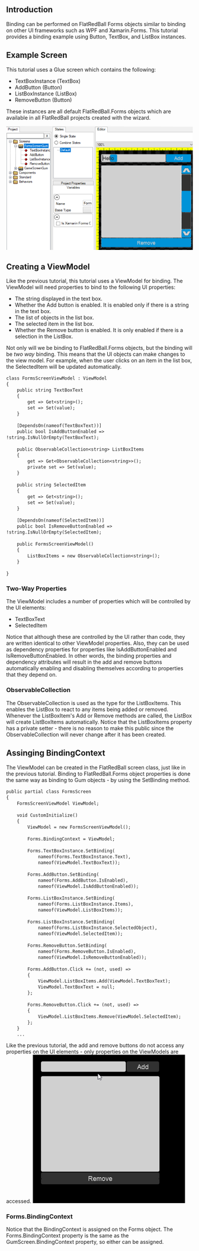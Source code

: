 ## Introduction

Binding can be performed on FlatRedBall Forms objects similar to binding on other UI frameworks such as WPF and Xamarin.Forms. This tutorial provides a binding example using Button, TextBox, and ListBox instances.

## Example Screen

This tutorial uses a Glue screen which contains the following:

-   TextBoxInstance (TextBox)
-   AddButton (Button)
-   ListBoxInstance (ListBox)
-   RemoveButton (Button)

These instances are all default FlatRedBall.Forms objects which are available in all FlatRedBall projects created with the wizard.

![](/media/2022-01-img_61d66401c8680.png)

## Creating a ViewModel

Like the previous tutorial, this tutorial uses a ViewModel for binding. The ViewModel will need properties to bind to the following UI properties:

-   The string displayed in the text box.
-   Whether the Add button is enabled. It is enabled only if there is a string in the text box.
-   The list of objects in the list box.
-   The selected item in the list box.
-   Whether the Remove button is enabled. It is only enabled if there is a selection in the ListBox.

Not only will we be binding to FlatRedBall.Forms objects, but the binding will be *two way* binding. This means that the UI objects can make changes to the view model. For example, when the user clicks on an item in the list box, the SelectedItem will be updated automatically.

    class FormsScreenViewModel : ViewModel
    {
        public string TextBoxText
        {
            get => Get<string>();
            set => Set(value);
        }

        [DependsOn(nameof(TextBoxText))]
        public bool IsAddButtonEnabled => !string.IsNullOrEmpty(TextBoxText);

        public ObservableCollection<string> ListBoxItems
        {
            get => Get<ObservableCollection<string>>();
            private set => Set(value);
        }

        public string SelectedItem
        {
            get => Get<string>();
            set => Set(value);
        }

        [DependsOn(nameof(SelectedItem))]
        public bool IsRemoveButtonEnabled => !string.IsNullOrEmpty(SelectedItem);

        public FormsScreenViewModel()
        {
            ListBoxItems = new ObservableCollection<string>();
        }

    }

### Two-Way Properties

The ViewModel includes a number of properties which will be controlled by the UI elements:

-   TextBoxText
-   SelectedItem

Notice that although these are controlled by the UI rather than code, they are written identical to other ViewModel properties. Also, they can be used as dependency properties for properties like IsAddButtonEnabled and IsRemoveButtonEnabled. In other words, the binding properties and dependency attributes will result in the add and remove buttons automatically enabling and disabling themselves according to properties that they depend on.

### ObservableCollection

The ObservableCollection is used as the type for the ListBoxItems. This enables the ListBox to react to any items being added or removed. Whenever the ListBoxItem's Add or Remove methods are called, the ListBox will create ListBoxItems automatically. Notice that the ListBoxItems property has a private setter - there is no reason to make this public since the ObservableCollection will never change after it has been created.

## Assinging BindingContext

The ViewModel can be created in the FlatRedBall screen class, just like in the previous tutorial. Binding to FlatRedBall.Forms object properties is done the same way as binding to Gum objects - by using the SetBinding method.

    public partial class FormsScreen
    {
        FormsScreenViewModel ViewModel;

        void CustomInitialize()
        {
            ViewModel = new FormsScreenViewModel();

            Forms.BindingContext = ViewModel;

            Forms.TextBoxInstance.SetBinding(
                nameof(Forms.TextBoxInstance.Text), 
                nameof(ViewModel.TextBoxText));

            Forms.AddButton.SetBinding(
                nameof(Forms.AddButton.IsEnabled), 
                nameof(ViewModel.IsAddButtonEnabled));

            Forms.ListBoxInstance.SetBinding(
                nameof(Forms.ListBoxInstance.Items), 
                nameof(ViewModel.ListBoxItems));

            Forms.ListBoxInstance.SetBinding(
                nameof(Forms.ListBoxInstance.SelectedObject), 
                nameof(ViewModel.SelectedItem));

            Forms.RemoveButton.SetBinding(
                nameof(Forms.RemoveButton.IsEnabled), 
                nameof(ViewModel.IsRemoveButtonEnabled));

            Forms.AddButton.Click += (not, used) =>
            {
                ViewModel.ListBoxItems.Add(ViewModel.TextBoxText);
                ViewModel.TextBoxText = null;
            };

            Forms.RemoveButton.Click += (not, used) =>
            {
                ViewModel.ListBoxItems.Remove(ViewModel.SelectedItem);
            };
        }
        ...

Like the previous tutorial, the add and remove buttons do not access any properties on the UI elements - only properties on the ViewModels are accessed. [![](/media/2022-01-05_21-14-47.gif)](/media/2022-01-05_21-14-47.gif)

### Forms.BindingContext

Notice that the BindingContext is assigned on the Forms object. The Forms.BindingContext property is the same as the GumScreen.BindingContext property, so either can be assigned.
